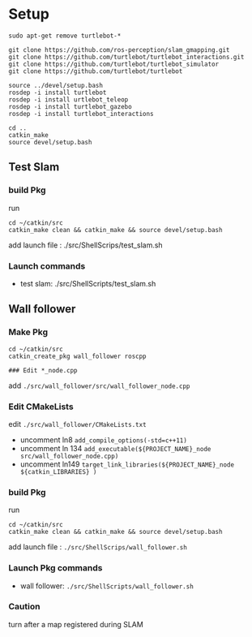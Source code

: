 # Setup

```
sudo apt-get remove turtlebot-*

git clone https://github.com/ros-perception/slam_gmapping.git
git clone https://github.com/turtlebot/turtlebot_interactions.git
git clone https://github.com/turtlebot/turtlebot_simulator
git clone https://github.com/turtlebot/turtlebot

source ../devel/setup.bash
rosdep -i install turtlebot
rosdep -i install urtlebot_teleop
rosdep -i install turtlebot_gazebo
rosdep -i install turtlebot_interactions

cd ..
catkin_make
source devel/setup.bash
```

## Test Slam

### build Pkg
run 
```
cd ~/catkin/src
catkin_make clean && catkin_make && source devel/setup.bash

```
add launch file : ./src/ShellScrips/test_slam.sh

### Launch commands
- test slam: ./src/ShellScripts/test_slam.sh

## Wall follower

### Make Pkg
```
cd ~/catkin/src
catkin_create_pkg wall_follower roscpp

### Edit *_node.cpp
```
add `./src/wall_follower/src/wall_follower_node.cpp`


### Edit CMakeLists
edit `./src/wall_follower/CMakeLists.txt`

  * uncomment ln8 `add_compile_options(-std=c++11)`
  * uncomment ln 134 `add_executable(${PROJECT_NAME}_node src/wall_follower_node.cpp)`
  * uncomment ln149 `target_link_libraries(${PROJECT_NAME}_node  ${catkin_LIBRARIES} )`

### build Pkg
run 
```
cd ~/catkin/src
catkin_make clean && catkin_make && source devel/setup.bash

```

add launch file : `./src/ShellScrips/wall_follower.sh`

### Launch Pkg commands
- wall follower: `./src/ShellScripts/wall_follower.sh`
### Caution
turn after a map registered during SLAM
